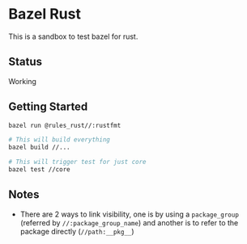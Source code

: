 # Bazel Rust

This is a sandbox to test bazel for rust.

## Status

Working

## Getting Started

```bash
bazel run @rules_rust//:rustfmt

# This will build everything
bazel build //...

# This will trigger test for just core
bazel test //core
```

## Notes

- There are 2 ways to link visibility, one is by using a `package_group`
  (referred by `//:package_group_name`) and another is to refer to the package
  directly (`//path:__pkg__`)
